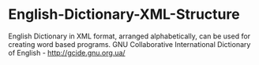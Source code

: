 # English-Dictionary-XML-Structure
English Dictionary in XML format, arranged alphabetically, can be used for creating word based programs.
GNU Collaborative International Dictionary of English - http://gcide.gnu.org.ua/
